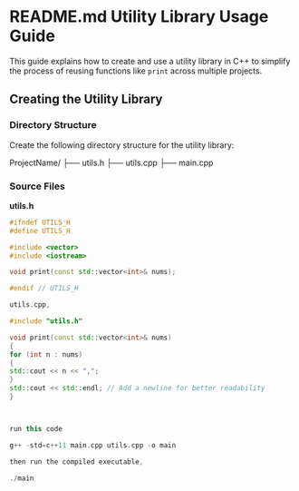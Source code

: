 # README.md Utility Library Usage Guide

This guide explains how to create and use a utility library in C++ to simplify the process of reusing functions like `print` across multiple projects.

## Creating the Utility Library

### Directory Structure

Create the following directory structure for the utility library:

ProjectName/
├── utils.h
├── utils.cpp
├── main.cpp

### Source Files

**utils.h**

```cpp
#ifndef UTILS_H
#define UTILS_H

#include <vector>
#include <iostream>

void print(const std::vector<int>& nums);

#endif // UTILS_H

utils.cpp,

#include "utils.h"

void print(const std::vector<int>& nums)
{
for (int n : nums)
{
std::cout << n << ",";
}
std::cout << std::endl; // Add a newline for better readability
}



run this code

g++ -std=c++11 main.cpp utils.cpp -o main

then run the compiled executable,

./main
```
